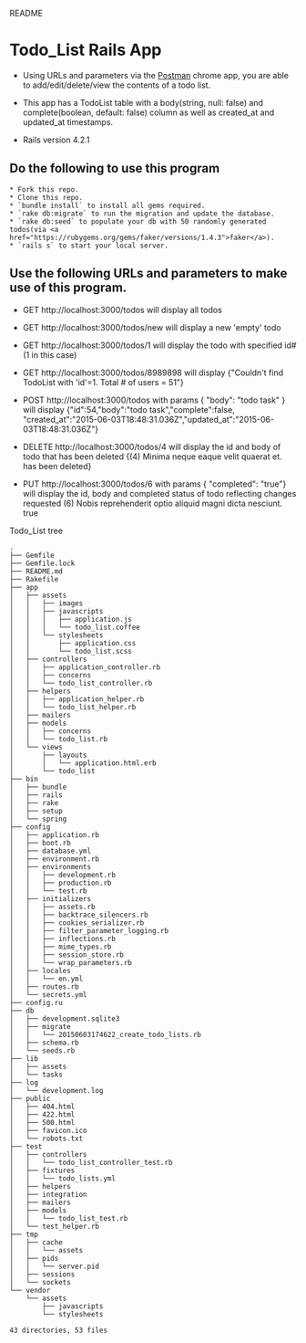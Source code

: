 README

# Todo_List Rails App
  *  Using URLs and parameters via the <a href="https://chrome.google.com/webstore/detail/postman-rest-client/
      fdmmgilgnpjigdojojpjoooidkmcomcm?hl=en">Postman</a> chrome app, you are able to add/edit/delete/view the contents of a todo list.
  * This app has a TodoList table with a body(string, null: false) and complete(boolean, default: false) column as
      well as created_at and updated_at timestamps.


* Rails version 4.2.1


## Do the following to use this program
```
* Fork this repo.
* Clone this repo.
* `bundle install` to install all gems required.
* `rake db:migrate` to run the migration and update the database.
* `rake db:seed` to populate your db with 50 randomly generated todos(via <a href="https://rubygems.org/gems/faker/versions/1.4.3">faker</a>).
* `rails s` to start your local server.
```

## Use the following URLs and parameters to make use of this program.

* GET http://localhost:3000/todos
          will display all todos

* GET http://localhost:3000/todos/new
          will display a new 'empty' todo

* GET http://localhost:3000/todos/1
          will display the todo with specified id# (1 in this case)

* GET http://localhost:3000/todos/8989898
          will display {"Couldn't find TodoList with 'id'=1. Total # of users = 51"}

* POST http://localhost:3000/todos    with params { "body": "todo task" }
          will display {"id":54,"body":"todo task","complete":false,
          "created_at":"2015-06-03T18:48:31.036Z","updated_at":"2015-06-03T18:48:31.036Z"}

* DELETE http://localhost:3000/todos/4
          will display the id and body of todo that has been deleted
          {(4) Minima neque eaque velit quaerat et. has been deleted}

* PUT http://localhost:3000/todos/6 with params { "completed": "true"}
          will display the id, body and completed status of todo reflecting changes requested
          (6) Nobis reprehenderit optio aliquid magni dicta nesciunt. true






Todo_List tree

```
.
├── Gemfile
├── Gemfile.lock
├── README.md
├── Rakefile
├── app
│   ├── assets
│   │   ├── images
│   │   ├── javascripts
│   │   │   ├── application.js
│   │   │   └── todo_list.coffee
│   │   └── stylesheets
│   │       ├── application.css
│   │       └── todo_list.scss
│   ├── controllers
│   │   ├── application_controller.rb
│   │   ├── concerns
│   │   └── todo_list_controller.rb
│   ├── helpers
│   │   ├── application_helper.rb
│   │   └── todo_list_helper.rb
│   ├── mailers
│   ├── models
│   │   ├── concerns
│   │   └── todo_list.rb
│   └── views
│       ├── layouts
│       │   └── application.html.erb
│       └── todo_list
├── bin
│   ├── bundle
│   ├── rails
│   ├── rake
│   ├── setup
│   └── spring
├── config
│   ├── application.rb
│   ├── boot.rb
│   ├── database.yml
│   ├── environment.rb
│   ├── environments
│   │   ├── development.rb
│   │   ├── production.rb
│   │   └── test.rb
│   ├── initializers
│   │   ├── assets.rb
│   │   ├── backtrace_silencers.rb
│   │   ├── cookies_serializer.rb
│   │   ├── filter_parameter_logging.rb
│   │   ├── inflections.rb
│   │   ├── mime_types.rb
│   │   ├── session_store.rb
│   │   └── wrap_parameters.rb
│   ├── locales
│   │   └── en.yml
│   ├── routes.rb
│   └── secrets.yml
├── config.ru
├── db
│   ├── development.sqlite3
│   ├── migrate
│   │   └── 20150603174622_create_todo_lists.rb
│   ├── schema.rb
│   └── seeds.rb
├── lib
│   ├── assets
│   └── tasks
├── log
│   └── development.log
├── public
│   ├── 404.html
│   ├── 422.html
│   ├── 500.html
│   ├── favicon.ico
│   └── robots.txt
├── test
│   ├── controllers
│   │   └── todo_list_controller_test.rb
│   ├── fixtures
│   │   └── todo_lists.yml
│   ├── helpers
│   ├── integration
│   ├── mailers
│   ├── models
│   │   └── todo_list_test.rb
│   └── test_helper.rb
├── tmp
│   ├── cache
│   │   └── assets
│   ├── pids
│   │   └── server.pid
│   ├── sessions
│   └── sockets
└── vendor
    └── assets
        ├── javascripts
        └── stylesheets

43 directories, 53 files
```
